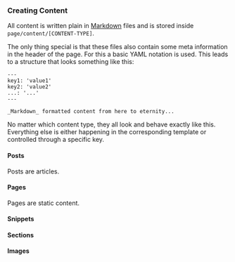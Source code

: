 ### Creating Content

All content is written plain in [Markdown](https://daringfireball.net/projects/markdown/) files and is stored inside `page/content/[CONTENT-TYPE]`. 

The only thing special is that these files also contain some meta information in the header of the page. For this a basic YAML notation is used. This leads to a structure that looks something like this:

```
---
key1: 'value1'
key2: 'value2'
...: '...'
---

_Markdown_ formatted content from here to eternity...

```

No matter which content type, they all look and behave exactly like this. Everything else is either happening in the corresponding template or controlled through a specific key.

#### Posts

Posts are articles.

#### Pages

Pages are static content.

#### Snippets

#### Sections

#### Images
